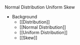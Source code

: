 Normal Distribution
Uniform
Skew

- Background
	- [[Distribution]]
	- [[Normal Distribution]]
	- [[Uniform Distribution]]
	- [[Skew]]